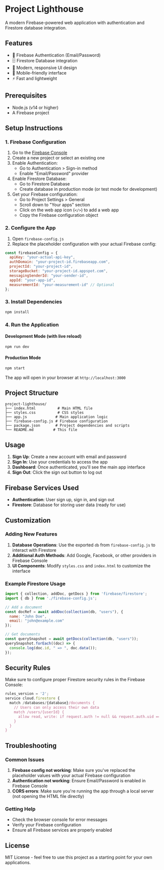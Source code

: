 # Project Lighthouse

A modern Firebase-powered web application with authentication and Firestore database integration.

## Features

- 🔐 Firebase Authentication (Email/Password)
- 🗄️ Firestore Database integration
- 🎨 Modern, responsive UI design
- 📱 Mobile-friendly interface
- ⚡ Fast and lightweight

## Prerequisites

- Node.js (v14 or higher)
- A Firebase project

## Setup Instructions

### 1. Firebase Configuration

1. Go to the [Firebase Console](https://console.firebase.google.com/)
2. Create a new project or select an existing one
3. Enable Authentication:
   - Go to Authentication > Sign-in method
   - Enable "Email/Password" provider
4. Enable Firestore Database:
   - Go to Firestore Database
   - Create database in production mode (or test mode for development)
5. Get your Firebase configuration:
   - Go to Project Settings > General
   - Scroll down to "Your apps" section
   - Click on the web app icon (`</>`) to add a web app
   - Copy the Firebase configuration object

### 2. Configure the App

1. Open `firebase-config.js`
2. Replace the placeholder configuration with your actual Firebase config:

```javascript
const firebaseConfig = {
  apiKey: "your-actual-api-key",
  authDomain: "your-project-id.firebaseapp.com",
  projectId: "your-project-id",
  storageBucket: "your-project-id.appspot.com",
  messagingSenderId: "your-sender-id",
  appId: "your-app-id",
  measurementId: "your-measurement-id" // Optional
};
```

### 3. Install Dependencies

```bash
npm install
```

### 4. Run the Application

#### Development Mode (with live reload)
```bash
npm run dev
```

#### Production Mode
```bash
npm start
```

The app will open in your browser at `http://localhost:3000`

## Project Structure

```
project-lighthouse/
├── index.html          # Main HTML file
├── styles.css          # CSS styles
├── app.js             # Main application logic
├── firebase-config.js # Firebase configuration
├── package.json       # Project dependencies and scripts
└── README.md         # This file
```

## Usage

1. **Sign Up**: Create a new account with email and password
2. **Sign In**: Use your credentials to access the app
3. **Dashboard**: Once authenticated, you'll see the main app interface
4. **Sign Out**: Click the sign out button to log out

## Firebase Services Used

- **Authentication**: User sign up, sign in, and sign out
- **Firestore**: Database for storing user data (ready for use)

## Customization

### Adding New Features

1. **Database Operations**: Use the exported `db` from `firebase-config.js` to interact with Firestore
2. **Additional Auth Methods**: Add Google, Facebook, or other providers in Firebase Console
3. **UI Components**: Modify `styles.css` and `index.html` to customize the interface

### Example Firestore Usage

```javascript
import { collection, addDoc, getDocs } from 'firebase/firestore';
import { db } from './firebase-config.js';

// Add a document
const docRef = await addDoc(collection(db, "users"), {
  name: "John Doe",
  email: "john@example.com"
});

// Get documents
const querySnapshot = await getDocs(collection(db, "users"));
querySnapshot.forEach((doc) => {
  console.log(doc.id, " => ", doc.data());
});
```

## Security Rules

Make sure to configure proper Firestore security rules in the Firebase Console:

```javascript
rules_version = '2';
service cloud.firestore {
  match /databases/{database}/documents {
    // Users can only access their own data
    match /users/{userId} {
      allow read, write: if request.auth != null && request.auth.uid == userId;
    }
  }
}
```

## Troubleshooting

### Common Issues

1. **Firebase config not working**: Make sure you've replaced the placeholder values with your actual Firebase configuration
2. **Authentication not working**: Ensure Email/Password is enabled in Firebase Console
3. **CORS errors**: Make sure you're running the app through a local server (not opening the HTML file directly)

### Getting Help

- Check the browser console for error messages
- Verify your Firebase configuration
- Ensure all Firebase services are properly enabled

## License

MIT License - feel free to use this project as a starting point for your own applications.

